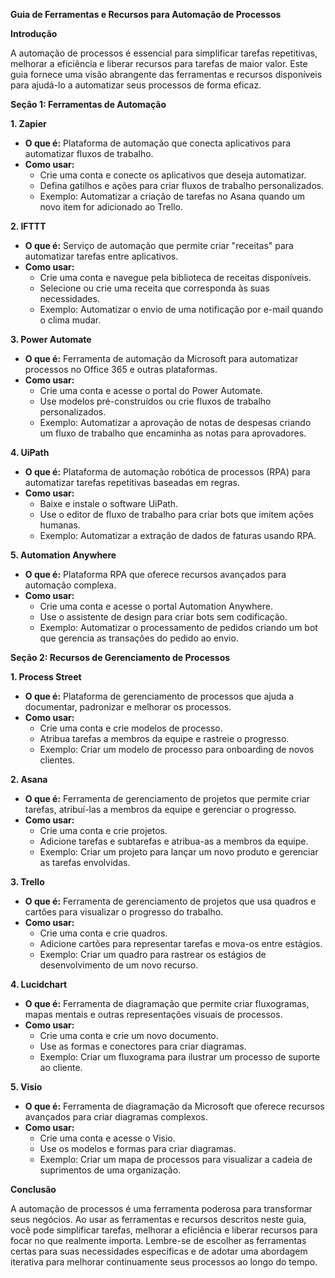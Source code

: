 **Guia de Ferramentas e Recursos para Automação de Processos**

**Introdução**

A automação de processos é essencial para simplificar tarefas repetitivas, melhorar a eficiência e liberar recursos para tarefas de maior valor. Este guia fornece uma visão abrangente das ferramentas e recursos disponíveis para ajudá-lo a automatizar seus processos de forma eficaz.

**Seção 1: Ferramentas de Automação**

**1. Zapier**
* **O que é:** Plataforma de automação que conecta aplicativos para automatizar fluxos de trabalho.
* **Como usar:**
    * Crie uma conta e conecte os aplicativos que deseja automatizar.
    * Defina gatilhos e ações para criar fluxos de trabalho personalizados.
    * Exemplo: Automatizar a criação de tarefas no Asana quando um novo item for adicionado ao Trello.

**2. IFTTT**
* **O que é:** Serviço de automação que permite criar "receitas" para automatizar tarefas entre aplicativos.
* **Como usar:**
    * Crie uma conta e navegue pela biblioteca de receitas disponíveis.
    * Selecione ou crie uma receita que corresponda às suas necessidades.
    * Exemplo: Automatizar o envio de uma notificação por e-mail quando o clima mudar.

**3. Power Automate**
* **O que é:** Ferramenta de automação da Microsoft para automatizar processos no Office 365 e outras plataformas.
* **Como usar:**
    * Crie uma conta e acesse o portal do Power Automate.
    * Use modelos pré-construídos ou crie fluxos de trabalho personalizados.
    * Exemplo: Automatizar a aprovação de notas de despesas criando um fluxo de trabalho que encaminha as notas para aprovadores.

**4. UiPath**
* **O que é:** Plataforma de automação robótica de processos (RPA) para automatizar tarefas repetitivas baseadas em regras.
* **Como usar:**
    * Baixe e instale o software UiPath.
    * Use o editor de fluxo de trabalho para criar bots que imitem ações humanas.
    * Exemplo: Automatizar a extração de dados de faturas usando RPA.

**5. Automation Anywhere**
* **O que é:** Plataforma RPA que oferece recursos avançados para automação complexa.
* **Como usar:**
    * Crie uma conta e acesse o portal Automation Anywhere.
    * Use o assistente de design para criar bots sem codificação.
    * Exemplo: Automatizar o processamento de pedidos criando um bot que gerencia as transações do pedido ao envio.

**Seção 2: Recursos de Gerenciamento de Processos**

**1. Process Street**
* **O que é:** Plataforma de gerenciamento de processos que ajuda a documentar, padronizar e melhorar os processos.
* **Como usar:**
    * Crie uma conta e crie modelos de processo.
    * Atribua tarefas a membros da equipe e rastreie o progresso.
    * Exemplo: Criar um modelo de processo para onboarding de novos clientes.

**2. Asana**
* **O que é:** Ferramenta de gerenciamento de projetos que permite criar tarefas, atribuí-las a membros da equipe e gerenciar o progresso.
* **Como usar:**
    * Crie uma conta e crie projetos.
    * Adicione tarefas e subtarefas e atribua-as a membros da equipe.
    * Exemplo: Criar um projeto para lançar um novo produto e gerenciar as tarefas envolvidas.

**3. Trello**
* **O que é:** Ferramenta de gerenciamento de projetos que usa quadros e cartões para visualizar o progresso do trabalho.
* **Como usar:**
    * Crie uma conta e crie quadros.
    * Adicione cartões para representar tarefas e mova-os entre estágios.
    * Exemplo: Criar um quadro para rastrear os estágios de desenvolvimento de um novo recurso.

**4. Lucidchart**
* **O que é:** Ferramenta de diagramação que permite criar fluxogramas, mapas mentais e outras representações visuais de processos.
* **Como usar:**
    * Crie uma conta e crie um novo documento.
    * Use as formas e conectores para criar diagramas.
    * Exemplo: Criar um fluxograma para ilustrar um processo de suporte ao cliente.

**5. Visio**
* **O que é:** Ferramenta de diagramação da Microsoft que oferece recursos avançados para criar diagramas complexos.
* **Como usar:**
    * Crie uma conta e acesse o Visio.
    * Use os modelos e formas para criar diagramas.
    * Exemplo: Criar um mapa de processos para visualizar a cadeia de suprimentos de uma organização.

**Conclusão**

A automação de processos é uma ferramenta poderosa para transformar seus negócios. Ao usar as ferramentas e recursos descritos neste guia, você pode simplificar tarefas, melhorar a eficiência e liberar recursos para focar no que realmente importa. Lembre-se de escolher as ferramentas certas para suas necessidades específicas e de adotar uma abordagem iterativa para melhorar continuamente seus processos ao longo do tempo.
